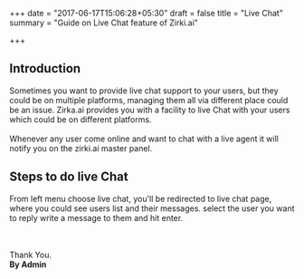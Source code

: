 +++
date = "2017-06-17T15:06:28+05:30"
draft = false
title = "Live Chat"
summary = "Guide on Live Chat feature of Zirki.ai"

+++

<section markdown=1 id="intro-section" class="doc-section">


<h2>Introduction</h2>

Sometimes you want to provide live chat support to your users, but they could be on multiple platforms, managing them all via different place could be an issue. Zirka.ai provides you with a facility to live Chat with your users which could be on different platforms.
<br /><br />
Whenever any user come online and want to chat with a live agent it will notify you on the zirki.ai master panel.

</section>

<section markdown=1 id="broadcast-section" class="doc-section">

<h2>Steps to do live Chat</h2>

From left menu choose live chat, you'll be redirected to live chat page, where you could see users list and their messages.  select the user you want to reply write a message to them and hit enter.

<br /><br />
Thank You.<br />
<b>By Admin</b>
</section>
